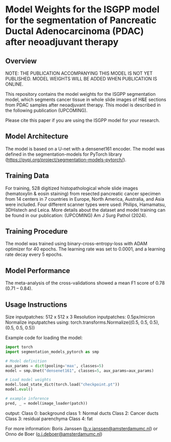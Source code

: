 # Model Weights for the ISGPP model for the segmentation of Pancreatic Ductal Adenocarcinoma (PDAC) after neoadjuvant therapy

## Overview

NOTE: THE PUBLICATION ACCOMPANYING THIS MODEL IS NOT YET PUBLISHED. MODEL WEIGHTS WILL BE ADDED WHEN PUBLICATION IS ONLINE. 

This repository contains the model weights for the ISGPP segmentation model, which segments cancer tissue in whole slide images of H&E sections from PDAC samples after neoadjuvant therapy. This model is described in the following publication (UPCOMING).

Please cite this paper if you are using the ISGPP model for your research.

## Model Architecture
The model is based on a U-net with a densenet161 encoder. The model was defined in the segmentation-models for PyTorch library (https://pypi.org/project/segmentation-models-pytorch/).

## Training Data
For training, 528 digitized histopathological whole slide images (hematoxylin & eosin staining) from resected pancreatic cancer specimen from 14 centers in 7 countries in Europe, North America, Australia, and Asia were included. Four different scanner types were used: Philips, Hamamatsu, 3DHistech and Leica. More details about the dataset and model training can be found in our publication: (UPCOMING) Am J Surg Pathol (2024). 

## Training Procedure
The model was trained using binary-cross-entropy-loss with ADAM optimizer for 40 epochs. The learning rate was set to 0.0001, and a learning rate decay every 5 epochs. 

## Model Performance
The meta-analysis of the cross-validations showed a mean F1 score of 0.78 (0.71 – 0.84). 

## Usage Instructions

Size inputpatches: 512 x 512 x 3
Resolution inputpatches: 0.5px/micron  
Normalize inputpatches using: torch.transforms.Normalize((0.5, 0.5, 0.5), (0.5, 0.5, 0.5))

Example code for loading the model:

```python
import torch
import segmentation_models_pytorch as smp

# Model definition
aux_params = dict(pooling='max', classes=5)
model = smp.Unet("densenet161", classes=5, aux_params=aux_params)

# Load model weights
model.load_state_dict(torch.load("checkpoint.pt"))
model.eval()

# example inference
pred, _ = model(image_loader(patch))


```

output:
Class 0: background
class 1: Normal ducts
Class 2: Cancer ducts
Class 3: residual parenchyma
Class 4: fat


For more information:
Boris Janssen (b.v.janssen@amsterdamumc.nl) or Onno de Boer (o.j.deboer@amsterdamumc.nl)
